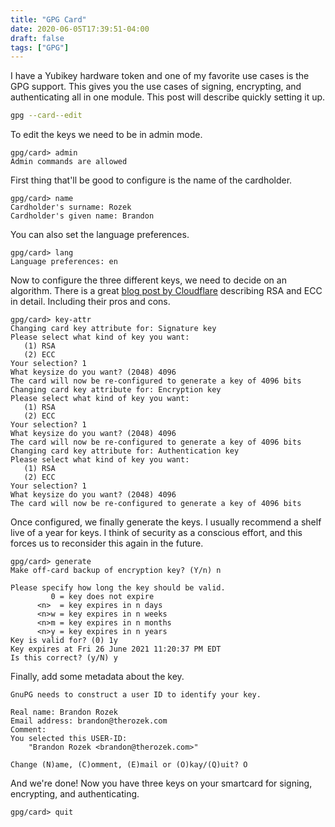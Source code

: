 ```yaml
---
title: "GPG Card"
date: 2020-06-05T17:39:51-04:00
draft: false
tags: ["GPG"]
---
```


I have a Yubikey hardware token and one of my favorite use cases is the GPG support. This gives you the use cases of signing, encrypting, and authenticating all in one module. This post will describe quickly setting it up.

```bash
gpg --card--edit
```


To edit the keys we need to be in admin mode.
```
gpg/card> admin
Admin commands are allowed
```

First thing that'll be good to configure is the name of the cardholder.
```
gpg/card> name
Cardholder's surname: Rozek
Cardholder's given name: Brandon
```

You can also set the language preferences.
```
gpg/card> lang
Language preferences: en
```

Now to configure the three different keys, we need to decide on an algorithm. There is a great [blog post by Cloudflare](https://blog.cloudflare.com/a-relatively-easy-to-understand-primer-on-elliptic-curve-cryptography/) describing RSA and ECC in detail. Including their pros and cons.
```
gpg/card> key-attr
Changing card key attribute for: Signature key
Please select what kind of key you want:
   (1) RSA
   (2) ECC
Your selection? 1
What keysize do you want? (2048) 4096
The card will now be re-configured to generate a key of 4096 bits
Changing card key attribute for: Encryption key
Please select what kind of key you want:
   (1) RSA
   (2) ECC
Your selection? 1
What keysize do you want? (2048) 4096
The card will now be re-configured to generate a key of 4096 bits
Changing card key attribute for: Authentication key
Please select what kind of key you want:
   (1) RSA
   (2) ECC
Your selection? 1
What keysize do you want? (2048) 4096
The card will now be re-configured to generate a key of 4096 bits
```

Once configured, we finally generate the keys. I usually recommend a shelf live of a year for keys. I think of security as a conscious effort, and this forces us to reconsider this again in the future.
```
gpg/card> generate
Make off-card backup of encryption key? (Y/n) n

Please specify how long the key should be valid.
         0 = key does not expire
      <n>  = key expires in n days
      <n>w = key expires in n weeks
      <n>m = key expires in n months
      <n>y = key expires in n years
Key is valid for? (0) 1y
Key expires at Fri 26 June 2021 11:20:37 PM EDT
Is this correct? (y/N) y
```

Finally, add some metadata about the key.
```
GnuPG needs to construct a user ID to identify your key.

Real name: Brandon Rozek
Email address: brandon@therozek.com
Comment: 
You selected this USER-ID:
    "Brandon Rozek <brandon@therozek.com>"

Change (N)ame, (C)omment, (E)mail or (O)kay/(Q)uit? O
```

And we're done! Now you have three keys on your smartcard for signing, encrypting, and authenticating.
```
gpg/card> quit
```



